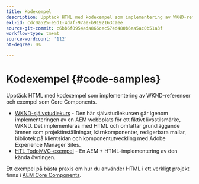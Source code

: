 ```yaml
---
title: Kodexempel
description: Upptäck HTML med kodexempel som implementering av WKND-referenser och exempel som Core Components.
exl-id: cdc0a525-e5d1-4d7f-97ae-b9192163caee
source-git-commit: c6bb6f0954ada866cec574d480b6ea5ac0b51a3f
workflow-type: tm+mt
source-wordcount: '112'
ht-degree: 0%

---
```



# Kodexempel {#code-samples}

Upptäck HTML med kodexempel som implementering av WKND-referenser och exempel som Core Components.

* [WKND-självstudiekurs](https://experienceleague.adobe.com/sv/docs/experience-manager-learn/getting-started-wknd-tutorial-develop/overview) - Den här självstudiekursen går igenom implementeringen av en AEM webbplats för ett fiktivt livsstilsmärke, WKND. Det implementeras med HTML och omfattar grundläggande ämnen som projektinställningar, kärnkomponenter, redigerbara mallar, bibliotek på klientsidan och komponentutveckling med Adobe Experience Manager Sites.
* [HTL TodoMVC-exempel](https://github.com/Adobe-Marketing-Cloud/aem-htl-sample-todomvc) - En AEM + HTML-implementering av den kända övningen.

Ett exempel på bästa praxis om hur du använder HTML i ett verkligt projekt finns i [AEM Core Components](https://experienceleague.adobe.com/sv/docs/experience-manager-core-components/using/introduction).
